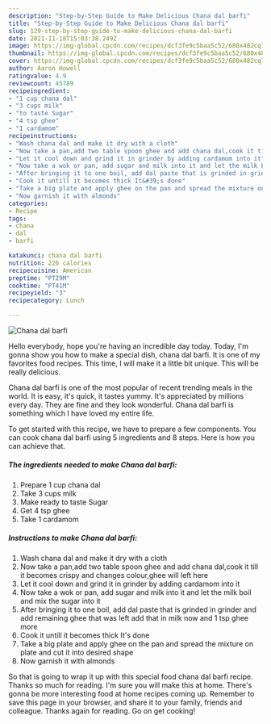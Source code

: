 ```yaml
---
description: "Step-by-Step Guide to Make Delicious Chana dal barfi"
title: "Step-by-Step Guide to Make Delicious Chana dal barfi"
slug: 129-step-by-step-guide-to-make-delicious-chana-dal-barfi
date: 2021-11-18T15:03:38.249Z
image: https://img-global.cpcdn.com/recipes/dcf3fe9c5baa5c52/680x482cq70/chana-dal-barfi-recipe-main-photo.jpg
thumbnail: https://img-global.cpcdn.com/recipes/dcf3fe9c5baa5c52/680x482cq70/chana-dal-barfi-recipe-main-photo.jpg
cover: https://img-global.cpcdn.com/recipes/dcf3fe9c5baa5c52/680x482cq70/chana-dal-barfi-recipe-main-photo.jpg
author: Aaron Howell
ratingvalue: 4.9
reviewcount: 45789
recipeingredient:
- "1 cup chana dal"
- "3 cups milk"
- "to taste Sugar"
- "4 tsp ghee"
- "1 cardamom"
recipeinstructions:
- "Wash chana dal and make it dry with a cloth"
- "Now take a pan,add two table spoon ghee and add chana dal,cook it till it becomes crispy and changes colour,ghee will left here"
- "Let it cool down and grind it in grinder by adding cardamom into it"
- "Now take a wok or pan, add sugar and milk into it and let the milk boil and mix the sugar into it"
- "After bringing it to one boil, add dal paste that is grinded in grinder and add remaining ghee that was left add that in milk now and 1 tsp ghee more"
- "Cook it untill it becomes thick It&#39;s done"
- "Take a big plate and apply ghee on the pan and spread the mixture on plate and cut it into desired shape"
- "Now garnish it with almonds"
categories:
- Recipe
tags:
- chana
- dal
- barfi

katakunci: chana dal barfi 
nutrition: 226 calories
recipecuisine: American
preptime: "PT29M"
cooktime: "PT41M"
recipeyield: "3"
recipecategory: Lunch

---
```



![Chana dal barfi](https://img-global.cpcdn.com/recipes/dcf3fe9c5baa5c52/680x482cq70/chana-dal-barfi-recipe-main-photo.jpg)

Hello everybody, hope you're having an incredible day today. Today, I'm gonna show you how to make a special dish, chana dal barfi. It is one of my favorites food recipes. This time, I will make it a little bit unique. This will be really delicious.

Chana dal barfi is one of the most popular of recent trending meals in the world. It is easy, it's quick, it tastes yummy. It's appreciated by millions every day. They are fine and they look wonderful. Chana dal barfi is something which I have loved my entire life.




To get started with this recipe, we have to prepare a few components. You can cook chana dal barfi using 5 ingredients and 8 steps. Here is how you can achieve that.

<!--inarticleads1-->

##### The ingredients needed to make Chana dal barfi:

1. Prepare 1 cup chana dal
1. Take 3 cups milk
1. Make ready to taste Sugar
1. Get 4 tsp ghee
1. Take 1 cardamom




<!--inarticleads2-->

##### Instructions to make Chana dal barfi:

1. Wash chana dal and make it dry with a cloth
1. Now take a pan,add two table spoon ghee and add chana dal,cook it till it becomes crispy and changes colour,ghee will left here
1. Let it cool down and grind it in grinder by adding cardamom into it
1. Now take a wok or pan, add sugar and milk into it and let the milk boil and mix the sugar into it
1. After bringing it to one boil, add dal paste that is grinded in grinder and add remaining ghee that was left add that in milk now and 1 tsp ghee more
1. Cook it untill it becomes thick It&#39;s done
1. Take a big plate and apply ghee on the pan and spread the mixture on plate and cut it into desired shape
1. Now garnish it with almonds




So that is going to wrap it up with this special food chana dal barfi recipe. Thanks so much for reading. I'm sure you will make this at home. There's gonna be more interesting food at home recipes coming up. Remember to save this page in your browser, and share it to your family, friends and colleague. Thanks again for reading. Go on get cooking!
